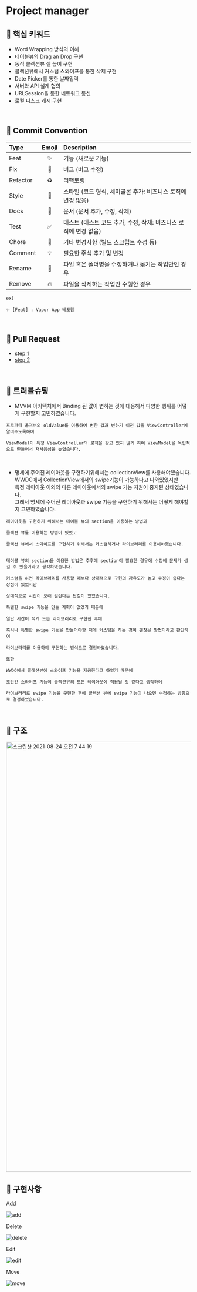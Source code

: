 # Project manager

## 📌 핵심 키워드

- Word Wrapping 방식의 이해
- 테이블뷰의 Drag an Drop 구현
- 동적 콜렉션뷰 셀 높이 구현
- 콜렉션뷰에서 커스텀 스와이프를 통한 삭제 구현
- Date Picker를 통한 날짜입력
- 서버와 API 설계 협의
- URLSession을 통한 네트워크 통신
- 로컬 디스크 캐시 구현

<br>

## 📌 Commit Convention 

Type|Emoji|Description
:---|:---:|:---
Feat      |✨| 기능 (새로운 기능)
Fix       |🐛| 버그 (버그 수정)
Refactor	|♻️| 리팩토링
Style	    |💄| 스타일 (코드 형식, 세미콜론 추가: 비즈니스 로직에 변경 없음)
Docs	    |📝| 문서 (문서 추가, 수정, 삭제)
Test	    |✅| 테스트 (테스트 코드 추가, 수정, 삭제: 비즈니스 로직에 변경 없음)
Chore	    |🔧| 기타 변경사항 (빌드 스크립트 수정 등)
Comment	  |💡| 필요한 주석 추가 및 변경
Rename    |🚚| 파일 혹은 폴더명을 수정하거나 옮기는 작업만인 경우
Remove    |🔥| 파일을 삭제하는 작업만 수행한 경우


```
ex) 

✨ [Feat] : Vapor App 베포함
```

<br>

## 📌 Pull Request

* [step 1](https://github.com/yagom-academy/ios-project-manager/pull/20)
* [step 2](https://github.com/yagom-academy/ios-project-manager/pull/26)

<br>

## 📌 트러블슈팅

- MVVM 아키텍처에서 Binding 된 값이 변하는 것에 대응해서 다양한 행위를 어떻게 구현할지 고민하였습니다.

```
프로퍼티 옵져버의 oldValue를 이용하여 변한 값과 변하기 이전 값을 ViewController에 알려주도록하여

ViewModel이 특정 ViewController의 로직을 갖고 있지 않게 하여 ViewModel을 독립적으로 만들어서 재사용성을 높였습니다.
```

<br>

- 명세에 주어진 레이아웃을 구현하기위해서는 collectionView를 사용해야했습니다.    
  WWDC에서 CollectionView에서의 swipe기능이 가능하다고 나와있었지만      
  특정 레이아웃 이외의 다른 레이아웃에서의 swipe 기능 지원이 중지된 상태였습니다.      
  그래서 명세에 주어진 레이아웃과 swipe 기능을 구현하기 위해서는 어떻게 해야할지 고민하였습니다.

```
레이아웃을 구현하기 위해서는 테이블 뷰의 section을 이용하는 방법과

콜렉션 뷰를 이용하는 방법이 있었고

콜렉션 뷰에서 스와이프를 구현하기 위해서는 커스텀하거나 라이브러리를 이용해야했습니다.


테이블 뷰의 section을 이용한 방법은 추후에 section이 필요한 경우에 수정에 문제가 생길 수 있을거라고 생각하였습니다.

커스텀을 하면 라이브러리를 사용할 때보다 상대적으로 구현의 자유도가 높고 수정이 쉽다는 장점이 있었지만

상대적으로 시간이 오래 걸린다는 단점이 있었습니다.

특별한 swipe 기능을 만들 계획이 없었기 때문에 

일단 시간이 적게 드는 라이브러리로 구현한 후에

혹시나 특별한 swipe 기능을 만들어야할 때에 커스텀을 하는 것이 괜찮은 방법이라고 판단하여

라이브러리를 이용하여 구현하는 방식으로 결정하였습니다.

또한 

WWDC에서 콜레션뷰에 스와이프 기능을 제공한다고 하였기 때문에 

조만간 스와이프 기능이 콜렉션뷰의 모든 레이아웃에 적용될 것 같다고 생각하여

라이브러리로 swipe 기능을 구현한 후에 콜렉션 뷰에 swipe 기능이 나오면 수정하는 방향으로 결정하였습니다.
```


<br>

## 📌 구조

<img width="1171" alt="스크린샷 2021-08-24 오전 7 44 19" src="https://user-images.githubusercontent.com/75533266/130529163-3d94651b-2b98-45e3-8613-2fa5d1ae43f5.png">

<br>

## 📌 구현사항

Add

![add](https://user-images.githubusercontent.com/75533266/130540772-39bed302-8ec3-47d7-abf7-8626aabb93f9.gif)

Delete

![delete](https://user-images.githubusercontent.com/75533266/130540915-9a8115f2-0e71-4d7e-b1f1-5121a2d49679.gif)

Edit

![edit](https://user-images.githubusercontent.com/75533266/130541014-d2956e5b-3395-4126-b1f1-38cd1686d2d5.gif)

Move

![move](https://user-images.githubusercontent.com/75533266/130541028-ad170ef1-696c-4963-a6b7-e5c670d389e4.gif)


